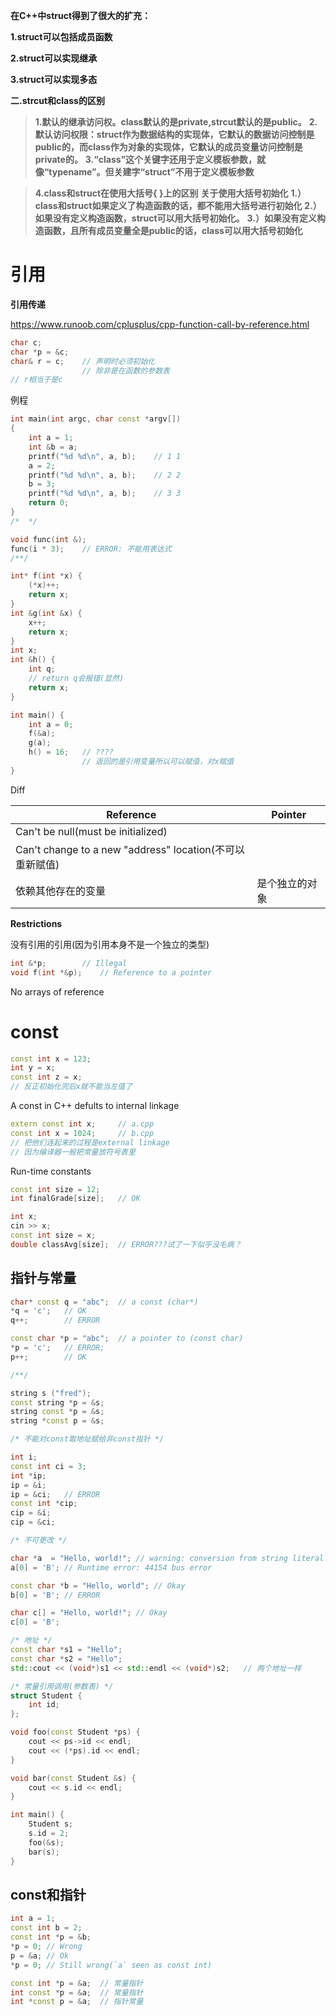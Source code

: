 **在C++中struct得到了很大的扩充：**

**1.struct可以包括成员函数**

**2.struct可以实现继承**

**3.struct可以实现多态**



**二.strcut和class的区别**

> **1.默认的继承访问权。class默认的是private,strcut默认的是public。**
> **2.默认访问权限：struct作为数据结构的实现体，它默认的数据访问控制是public的，而class作为对象的实现体，它默认的成员变量访问控制是private的。**
> **3.“class”这个关键字还用于定义模板参数，就像“typename”。但关建字“struct”不用于定义模板参数**



> **4.class和struct在使用大括号{ }上的区别**
> **关于使用大括号初始化**
> **1.）class和struct如果定义了构造函数的话，都不能用大括号进行初始化**
> **2.）如果没有定义构造函数，struct可以用大括号初始化。**
> **3.）如果没有定义构造函数，且所有成员变量全是public的话，class可以用大括号初始化**

# 引用

**引用传递**

https://www.runoob.com/cplusplus/cpp-function-call-by-reference.html

```cpp
char c;
char *p = &c;
char& r = c;	// 声明时必须初始化
				// 除非是在函数的参数表
// r相当于是c
```



例程

```cpp
int main(int argc, char const *argv[])
{
	int a = 1;
	int &b = a;
	printf("%d %d\n", a, b);	// 1 1
	a = 2;
	printf("%d %d\n", a, b);	// 2 2
	b = 3;
	printf("%d %d\n", a, b);	// 3 3
	return 0;
}
/*  */

void func(int &);
func(i * 3);	// ERROR: 不能用表达式
/**/

int* f(int *x) {
	(*x)++;
	return x;
}
int &g(int &x) {
	x++;
	return x;
}
int x;
int &h() {
	int q;
    // return q会报错(显然)
	return x;
}

int main() {
	int a = 0;
	f(&a);
	g(a);
	h() = 16;	// ????
    			// 返回的是引用变量所以可以赋值，对x赋值
}
```

Diff

| Reference                                                | Pointer        |
| -------------------------------------------------------- | -------------- |
| Can't be null(must be initialized)                       |                |
| Can't change to a new "address" location(不可以重新赋值) |                |
| 依赖其他存在的变量                                       | 是个独立的对象 |

**Restrictions**

没有引用的引用(因为引用本身不是一个独立的类型)

```cpp
int &*p;		// Illegal
void f(int *&p);	// Reference to a pointer
```

No arrays of reference

# const

```cpp
const int x = 123;
int y = x;
const int z = x;
// 反正初始化完后x就不能当左值了
```

A const in C++ defults to internal linkage

```cpp
extern const int x;		// a.cpp
const int x = 1024;		// b.cpp
// 把他们连起来的过程是external linkage
// 因为编译器一般把常量放符号表里
```

Run-time constants

```cpp
const int size = 12;
int finalGrade[size];	// OK

int x;
cin >> x;
const int size = x;
double classAvg[size];	// ERROR???试了一下似乎没毛病？
```

## 指针与常量

```cpp
char* const q = "abc";	// a const (char*)
*q = 'c';	// OK
q++;		// ERROR

const char *p = "abc";	// a pointer to (const char)
*p = 'c';	// ERROR;
p++;		// OK

/**/

string s ("fred");
const string *p = &s;
string const *p = &s;
string *const p = &s;

/* 不能对const取地址赋给非const指针 */

int i;
const int ci = 3;
int *ip;
ip = &i;
ip = &ci;	// ERROR
const int *cip;
cip = &i;
cip = &ci;

/* 不可更改 */

char *a  = "Hello, world!";	// warning: conversion from string literal to 'char *' is deprecated(不再被支持)
a[0] = 'B';	// Runtime error: 44154 bus error

const char *b = "Hello, world";	// Okay
b[0] = 'B';	// ERROR

char c[] = "Hello, world!";	// Okay
c[0] = 'B';

/* 地址 */
const char *s1 = "Hello";
const char *s2 = "Hello";
std::cout << (void*)s1 << std::endl << (void*)s2;	// 两个地址一样

/* 常量引用调用(参数表) */
struct Student {
    int id;
};

void foo(const Student *ps) {
    cout << ps->id << endl;
    cout << (*ps).id << endl;
}

void bar(const Student &s) {
    cout << s.id << endl;
}

int main() {
    Student s;
    s.id = 2;
    foo(&s);
    bar(s);
}
```

## const和指针

```cpp
int a = 1;
const int b = 2;
const int *p = &b;
*p = 0;	// Wrong
p = &a;	// Ok
*p = 0;	// Still wrong(`a` seen as const int)
```

```cpp
const int *p = &a;	// 常量指针
int const *p = &a;	// 常量指针
int *const p = &a;	// 指针常量
```

